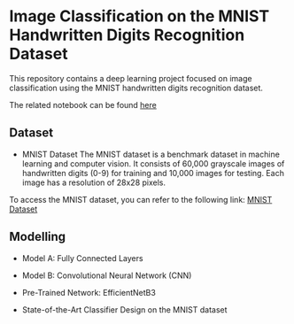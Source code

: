 #  Image Classification on the MNIST Handwritten Digits Recognition Dataset

This repository contains a deep learning project focused on image classification using the MNIST handwritten digits recognition dataset.

The related notebook can be found [here](https://nbviewer.org/github/iremustek/deep-learning-mnist/blob/main/deep-learning-mnist.ipynb)

## Dataset 
- MNIST Dataset
The MNIST dataset is a benchmark dataset in machine learning and computer vision. It consists of 60,000 grayscale images of handwritten digits (0-9) for training and 10,000 images for testing. Each image has a resolution of 28x28 pixels.

To access the MNIST dataset, you can refer to the following link: [MNIST Dataset](http://yann.lecun.com/exdb/mnist/) 

## Modelling 

- Model A: Fully Connected Layers

- Model B: Convolutional Neural Network (CNN)

- Pre-Trained Network: EfficientNetB3

- State-of-the-Art Classifier Design  on the MNIST dataset
